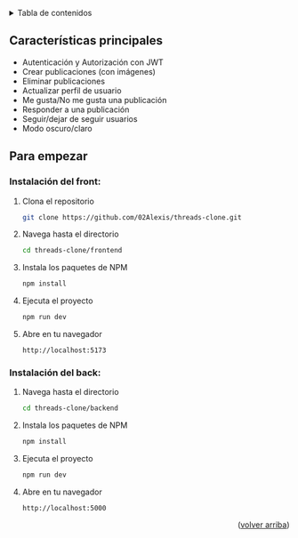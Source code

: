 <a name="readme-top"></a>

<details>
<summary>Tabla de contenidos</summary>

1. [Características principales](#características-principales)
2. [Para empezar](#para-empezar)
   - [Instalación del front](#instalación-del-front)
   - [Instalación del back](#instalación-del-back)

</details>

## Características principales

- Autenticación y Autorización con JWT
- Crear publicaciones (con imágenes)
- Eliminar publicaciones
- Actualizar perfil de usuario
- Me gusta/No me gusta una publicación
- Responder a una publicación
- Seguir/dejar de seguir usuarios
- Modo oscuro/claro

## Para empezar

### Instalación del front:

1. Clona el repositorio

   ```sh
   git clone https://github.com/02Alexis/threads-clone.git
   ```

2. Navega hasta el directorio

   ```sh
   cd threads-clone/frontend
   ```
3. Instala los paquetes de NPM

   ```sh
   npm install
   ```

4. Ejecuta el proyecto

   ```sh
   npm run dev
   ```

5. Abre en tu navegador
   ```
   http://localhost:5173
   ```

### Instalación del back:

1. Navega hasta el directorio

   ```sh
   cd threads-clone/backend
   ```
3. Instala los paquetes de NPM

   ```sh
   npm install
   ```

4. Ejecuta el proyecto

   ```sh
   npm run dev
   ```

5. Abre en tu navegador
   ```
   http://localhost:5000
   ```

   <p align="right">(<a href="#readme-top">volver arriba</a>)</p>

